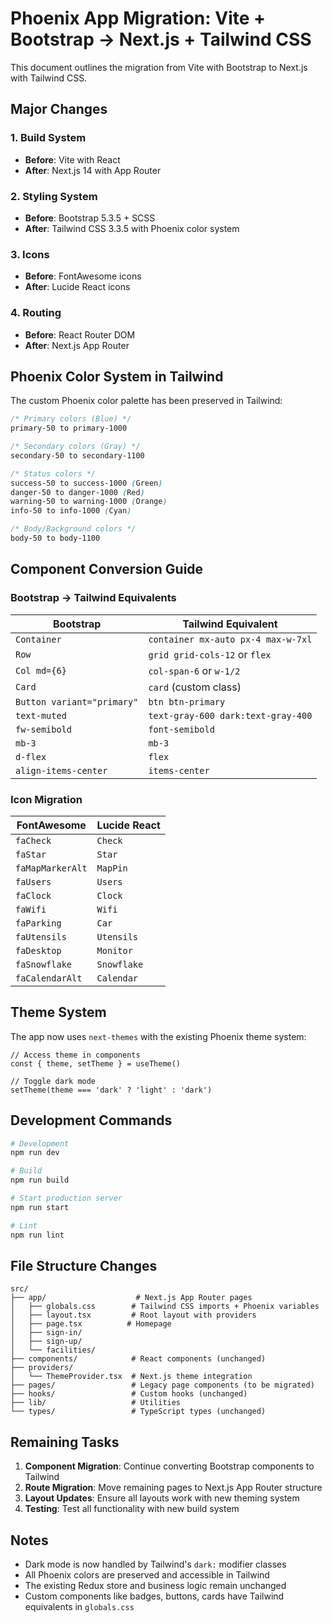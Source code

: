 # Phoenix App Migration: Vite + Bootstrap → Next.js + Tailwind CSS

This document outlines the migration from Vite with Bootstrap to Next.js with Tailwind CSS.

## Major Changes

### 1. Build System
- **Before**: Vite with React
- **After**: Next.js 14 with App Router

### 2. Styling System
- **Before**: Bootstrap 5.3.5 + SCSS
- **After**: Tailwind CSS 3.3.5 with Phoenix color system

### 3. Icons
- **Before**: FontAwesome icons
- **After**: Lucide React icons

### 4. Routing
- **Before**: React Router DOM
- **After**: Next.js App Router

## Phoenix Color System in Tailwind

The custom Phoenix color palette has been preserved in Tailwind:

```css
/* Primary colors (Blue) */
primary-50 to primary-1000

/* Secondary colors (Gray) */
secondary-50 to secondary-1100

/* Status colors */
success-50 to success-1000 (Green)
danger-50 to danger-1000 (Red)  
warning-50 to warning-1000 (Orange)
info-50 to info-1000 (Cyan)

/* Body/Background colors */
body-50 to body-1100
```

## Component Conversion Guide

### Bootstrap → Tailwind Equivalents

| Bootstrap | Tailwind Equivalent |
|-----------|-------------------|
| `Container` | `container mx-auto px-4 max-w-7xl` |
| `Row` | `grid grid-cols-12` or `flex` |
| `Col md={6}` | `col-span-6` or `w-1/2` |
| `Card` | `card` (custom class) |
| `Button variant="primary"` | `btn btn-primary` |
| `text-muted` | `text-gray-600 dark:text-gray-400` |
| `fw-semibold` | `font-semibold` |
| `mb-3` | `mb-3` |
| `d-flex` | `flex` |
| `align-items-center` | `items-center` |

### Icon Migration

| FontAwesome | Lucide React |
|-------------|--------------|
| `faCheck` | `Check` |
| `faStar` | `Star` |
| `faMapMarkerAlt` | `MapPin` |
| `faUsers` | `Users` |
| `faClock` | `Clock` |
| `faWifi` | `Wifi` |
| `faParking` | `Car` |
| `faUtensils` | `Utensils` |
| `faDesktop` | `Monitor` |
| `faSnowflake` | `Snowflake` |
| `faCalendarAlt` | `Calendar` |

## Theme System

The app now uses `next-themes` with the existing Phoenix theme system:

```tsx
// Access theme in components
const { theme, setTheme } = useTheme()

// Toggle dark mode
setTheme(theme === 'dark' ? 'light' : 'dark')
```

## Development Commands

```bash
# Development
npm run dev

# Build
npm run build

# Start production server
npm run start

# Lint
npm run lint
```

## File Structure Changes

```
src/
├── app/                    # Next.js App Router pages
│   ├── globals.css        # Tailwind CSS imports + Phoenix variables
│   ├── layout.tsx         # Root layout with providers
│   ├── page.tsx          # Homepage
│   ├── sign-in/
│   ├── sign-up/
│   └── facilities/
├── components/            # React components (unchanged)
├── providers/
│   └── ThemeProvider.tsx  # Next.js theme integration
├── pages/                 # Legacy page components (to be migrated)
├── hooks/                 # Custom hooks (unchanged)
├── lib/                   # Utilities
└── types/                 # TypeScript types (unchanged)
```

## Remaining Tasks

1. **Component Migration**: Continue converting Bootstrap components to Tailwind
2. **Route Migration**: Move remaining pages to Next.js App Router structure
3. **Layout Updates**: Ensure all layouts work with new theming system
4. **Testing**: Test all functionality with new build system

## Notes

- Dark mode is now handled by Tailwind's `dark:` modifier classes
- All Phoenix colors are preserved and accessible in Tailwind
- The existing Redux store and business logic remain unchanged
- Custom components like badges, buttons, cards have Tailwind equivalents in `globals.css`